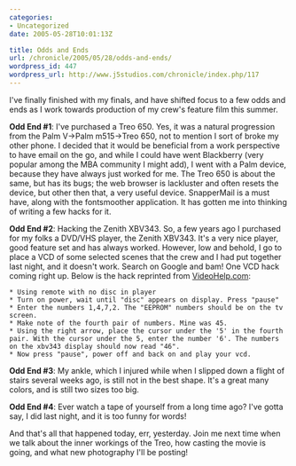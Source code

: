 ```yaml
--- 
categories:
- Uncategorized
date: 2005-05-28T10:01:13Z

title: Odds and Ends
url: /chronicle/2005/05/28/odds-and-ends/
wordpress_id: 447
wordpress_url: http://www.j5studios.com/chronicle/index.php/117
---
```


I've finally finished with my finals, and have shifted focus to a few odds and ends as I work towards production of my crew's feature film this summer.

<b>Odd End #1</b>:  I've purchased a Treo 650.  Yes, it was a natural progression from the Palm V->Palm m515->Treo 650, not to mention I sort of broke my other phone. I decided that it would be beneficial from a work perspective to have email on the go, and while I could have went Blackberry (very popular among the MBA community I might add), I went with a Palm device, because they have always just worked for me.  The Treo 650 is about the same, but has its bugs; the web browser is lackluster and often resets the device, but other then that, a very useful device.  SnapperMail is a must have, along with the fontsmoother application.  It has gotten me into thinking of writing a few hacks for it.

<b>Odd End #2</b>: Hacking the Zenith XBV343.  So, a few years ago I purchased for my folks a DVD/VHS player, the Zenith XBV343.  It's a very nice player, good feature set and has always worked.  However, low and behold, I go to place a VCD of some selected scenes that the crew and I had put together last night, and it doesn't work.  Search on Google and bam! One VCD hack coming right up.  Below is the hack reprinted from <a href="http://www.videohelp.com/dvdhacks.php?select=Zenith+XBV343">VideoHelp.com</a>:


    * Using remote with no disc in player 
    * Turn on power, wait until "disc" appears on display. Press "pause" 
    * Enter the numbers 1,4,7,2. The "EEPROM" numbers should be on the tv screen. 
    * Make note of the fourth pair of numbers. Mine was 45. 
    * Using the right arrow, place the cursor under the '5' in the fourth pair. With the cursor under the 5, enter the number '6'. The numbers on the xbv343 display should now read "46". 
    * Now press "pause", power off and back on and play your vcd. 

<b>Odd End #3</b>: My ankle, which I injured while when I slipped down a flight of stairs several weeks ago, is still not in the best shape.  It's a great many colors, and is still two sizes too big.

<b>Odd End #4</b>:  Ever watch a tape of yourself from a long time ago?  I've gotta say, I did last night, and it is too funny for words!

And that's all that happened today, err, yesterday.  Join me next time when we talk about the inner workings of the Treo, how casting the movie is going, and what new photography I'll be posting!

